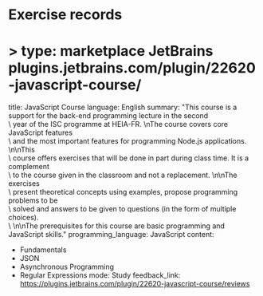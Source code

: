 # Exercise records

# > type: marketplace JetBrains plugins.jetbrains.com/plugin/22620-javascript-course/

title: JavaScript Course
language: English
summary: "This course is a support for the back-end programming lecture in the second\
 \ year of the ISC programme at HEIA-FR. \nThe course covers core JavaScript features\
 \ and the most important features for programming Node.js applications. \n\nThis\
 \ course offers exercises that will be done in part during class time. It is a complement\
 \ to the course given in the classroom and not a replacement. \n\nThe exercises\
 \ present theoretical concepts using examples, propose programming problems to be\
 \ solved and answers to be given to questions (in the form of multiple choices).\
 \ \n\nThe prerequisites for this course are basic programming and JavaScript skills."
programming_language: JavaScript
content:

- Fundamentals
- JSON
- Asynchronous Programming
- Regular Expressions
  mode: Study
  feedback_link: https://plugins.jetbrains.com/plugin/22620-javascript-course/reviews
